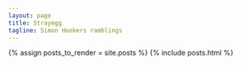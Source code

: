 ```yaml
---
layout: page
title: Strayegg
tagline: Simon Hookers ramblings
---
```


{% assign posts_to_render = site.posts %}
{% include posts.html %}